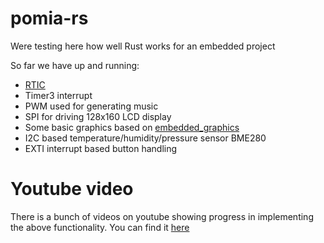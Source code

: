 # pomia-rs
Were testing here how well Rust works for an embedded project

So far we have up and running:
* [RTIC][1]
* Timer3 interrupt
* PWM used for generating music
* SPI for driving 128x160 LCD display
* Some basic graphics based on [embedded_graphics][2]
* I2C based temperature/humidity/pressure sensor BME280
* EXTI interrupt based button handling

# Youtube video
There is a bunch of videos on youtube showing progress in implementing the above functionality. You can find it [here][3]

[1]: https://github.com/rtic-rs/cortex-m-rtic
[2]: https://github.com/embedded-graphics/embedded-graphics
[3]: https://www.youtube.com/watch?v=Meqhiogdp1o
